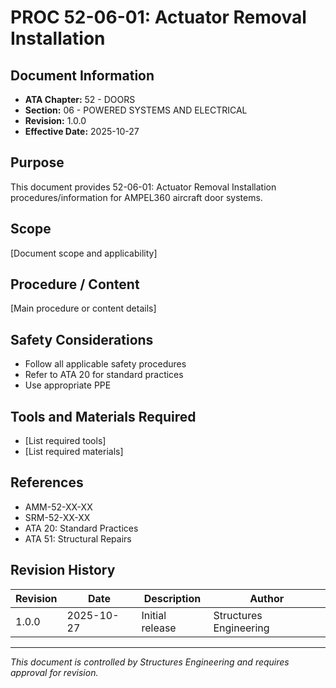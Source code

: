 # PROC 52-06-01: Actuator Removal Installation

## Document Information

- **ATA Chapter:** 52 - DOORS
- **Section:** 06 - POWERED SYSTEMS AND ELECTRICAL
- **Revision:** 1.0.0
- **Effective Date:** 2025-10-27

## Purpose

This document provides 52-06-01: Actuator Removal Installation procedures/information for AMPEL360 aircraft door systems.

## Scope

[Document scope and applicability]

## Procedure / Content

[Main procedure or content details]

## Safety Considerations

- Follow all applicable safety procedures
- Refer to ATA 20 for standard practices
- Use appropriate PPE

## Tools and Materials Required

- [List required tools]
- [List required materials]

## References

- AMM-52-XX-XX
- SRM-52-XX-XX
- ATA 20: Standard Practices
- ATA 51: Structural Repairs

## Revision History

| Revision | Date       | Description    | Author                 |
|----------|------------|----------------|------------------------|
| 1.0.0    | 2025-10-27 | Initial release| Structures Engineering |

---

*This document is controlled by Structures Engineering and requires approval for revision.*
